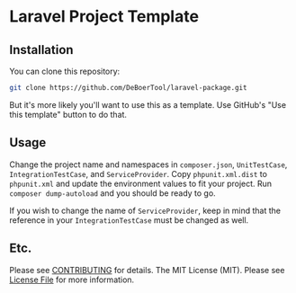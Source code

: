 # Laravel Project Template

## Installation

You can clone this repository:

```bash
git clone https://github.com/DeBoerTool/laravel-package.git
```


But it's more likely you'll want to use this as a template. Use GitHub's "Use this template" button to do that.

## Usage

Change the project name and namespaces in `composer.json`, `UnitTestCase`, `IntegrationTestCase`, and `ServiceProvider`. Copy `phpunit.xml.dist` to `phpunit.xml` and update the environment values to fit your project. Run `composer dump-autoload` and you should be ready to go.

If you wish to change the name of `ServiceProvider`, keep in mind that the reference in your `IntegrationTestCase` must be changed as well. 

## Etc.

Please see [CONTRIBUTING](CONTRIBUTING.md) for details.
The MIT License (MIT). Please see [License File](LICENSE.md) for more information.
